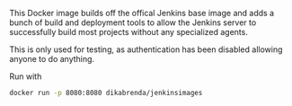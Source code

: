 This Docker image builds off the offical Jenkins base image and adds a bunch of build and deployment tools 
to allow the Jenkins server to successfully build most projects without any specialized agents.

This is only used for testing, as authentication has been disabled allowing anyone to do anything.

Run with

```bash
docker run -p 8080:8080 dikabrenda/jenkinsimages
```